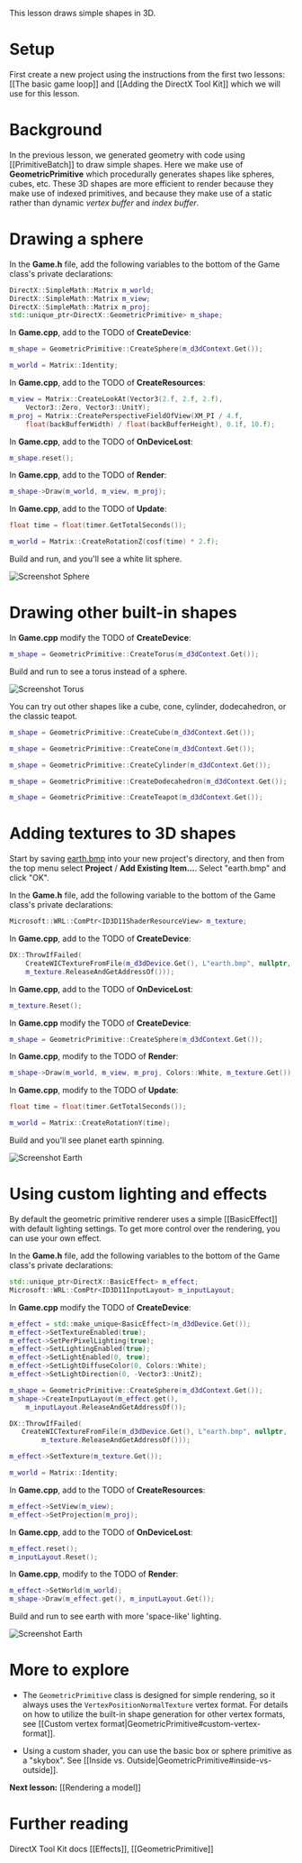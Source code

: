 This lesson draws simple shapes in 3D.

# Setup
First create a new project using the instructions from the first two lessons: [[The basic game loop]] and
[[Adding the DirectX Tool Kit]] which we will use for this lesson.

# Background

In the previous lesson, we generated geometry with code using [[PrimitiveBatch]] to draw simple shapes. Here we make use of **GeometricPrimitive** which procedurally generates shapes like spheres, cubes, etc. These 3D shapes are more efficient to render because they make use of indexed primitives, and because they make use of a static rather than dynamic *vertex buffer* and *index buffer*.

# Drawing a sphere

In the **Game.h** file, add the following variables to the bottom of the Game class's private declarations:

```cpp
DirectX::SimpleMath::Matrix m_world;
DirectX::SimpleMath::Matrix m_view;
DirectX::SimpleMath::Matrix m_proj;
std::unique_ptr<DirectX::GeometricPrimitive> m_shape;
```

In **Game.cpp**, add to the TODO of **CreateDevice**:

```cpp
m_shape = GeometricPrimitive::CreateSphere(m_d3dContext.Get());

m_world = Matrix::Identity;
```

In **Game.cpp**, add to the TODO of **CreateResources**:

```cpp
m_view = Matrix::CreateLookAt(Vector3(2.f, 2.f, 2.f),
    Vector3::Zero, Vector3::UnitY);
m_proj = Matrix::CreatePerspectiveFieldOfView(XM_PI / 4.f,
    float(backBufferWidth) / float(backBufferHeight), 0.1f, 10.f);
```

In **Game.cpp**, add to the TODO of **OnDeviceLost**:

```cpp
m_shape.reset();
```

In **Game.cpp**, add to the TODO of **Render**:

```cpp
m_shape->Draw(m_world, m_view, m_proj);
```

In **Game.cpp**, add to the TODO of **Update**:

```cpp
float time = float(timer.GetTotalSeconds());

m_world = Matrix::CreateRotationZ(cosf(time) * 2.f);
```

Build and run, and you'll see a white lit sphere.

![Screenshot Sphere](https://github.com/Microsoft/DirectXTK/wiki/images/screenshotSphere.PNG)

# Drawing other built-in shapes

In **Game.cpp** modify the TODO of **CreateDevice**:

```cpp
m_shape = GeometricPrimitive::CreateTorus(m_d3dContext.Get());
```

Build and run to see a torus instead of a sphere.

![Screenshot Torus](https://github.com/Microsoft/DirectXTK/wiki/images/screenshotTorus.PNG)

You can try out other shapes like a cube, cone, cylinder, dodecahedron, or the classic teapot.

```cpp
m_shape = GeometricPrimitive::CreateCube(m_d3dContext.Get());

m_shape = GeometricPrimitive::CreateCone(m_d3dContext.Get());

m_shape = GeometricPrimitive::CreateCylinder(m_d3dContext.Get());

m_shape = GeometricPrimitive::CreateDodecahedron(m_d3dContext.Get());

m_shape = GeometricPrimitive::CreateTeapot(m_d3dContext.Get());
```

# Adding textures to 3D shapes

Start by saving [earth.bmp](https://github.com/Microsoft/DirectXTK/wiki/images/earth.bmp) into your new project's directory, and then from the top menu select **Project** / **Add Existing Item...**. Select "earth.bmp" and click "OK".

In the **Game.h** file, add the following variable to the bottom of the Game class's private declarations:

```cpp
Microsoft::WRL::ComPtr<ID3D11ShaderResourceView> m_texture;
```

In **Game.cpp**, add to the TODO of **CreateDevice**:

```cpp
DX::ThrowIfFailed(
    CreateWICTextureFromFile(m_d3dDevice.Get(), L"earth.bmp", nullptr,
    m_texture.ReleaseAndGetAddressOf()));
```

In **Game.cpp**, add to the TODO of **OnDeviceLost**:

```cpp
m_texture.Reset();
```

In **Game.cpp** modify the TODO of **CreateDevice**:

```cpp
m_shape = GeometricPrimitive::CreateSphere(m_d3dContext.Get());
```

In **Game.cpp**, modify to the TODO of **Render**:

```cpp
m_shape->Draw(m_world, m_view, m_proj, Colors::White, m_texture.Get());
```

In **Game.cpp**, modify to the TODO of **Update**:

```cpp
float time = float(timer.GetTotalSeconds());

m_world = Matrix::CreateRotationY(time);
```

Build and you'll see planet earth spinning.

![Screenshot Earth](https://github.com/Microsoft/DirectXTK/wiki/images/screenshotEarth1.PNG)

# Using custom lighting and effects

By default the geometric primitive renderer uses a simple [[BasicEffect]] with default lighting settings. To get more control over the rendering, you can use your own effect.

In the **Game.h** file, add the following variables to the bottom of the Game class's private declarations:

```cpp
std::unique_ptr<DirectX::BasicEffect> m_effect;
Microsoft::WRL::ComPtr<ID3D11InputLayout> m_inputLayout;
```

In **Game.cpp** modify the TODO of **CreateDevice**:

```cpp
m_effect = std::make_unique<BasicEffect>(m_d3dDevice.Get());
m_effect->SetTextureEnabled(true);
m_effect->SetPerPixelLighting(true);
m_effect->SetLightingEnabled(true);
m_effect->SetLightEnabled(0, true);
m_effect->SetLightDiffuseColor(0, Colors::White);
m_effect->SetLightDirection(0, -Vector3::UnitZ);

m_shape = GeometricPrimitive::CreateSphere(m_d3dContext.Get());
m_shape->CreateInputLayout(m_effect.get(),
    m_inputLayout.ReleaseAndGetAddressOf());

DX::ThrowIfFailed(
   CreateWICTextureFromFile(m_d3dDevice.Get(), L"earth.bmp", nullptr,
        m_texture.ReleaseAndGetAddressOf()));

m_effect->SetTexture(m_texture.Get());

m_world = Matrix::Identity;
```

In **Game.cpp**, add to the TODO of **CreateResources**:

```cpp
m_effect->SetView(m_view);
m_effect->SetProjection(m_proj);
```

In **Game.cpp**, add to the TODO of **OnDeviceLost**:

```cpp
m_effect.reset();
m_inputLayout.Reset();
```

In **Game.cpp**, modify to the TODO of **Render**:

```cpp
m_effect->SetWorld(m_world);
m_shape->Draw(m_effect.get(), m_inputLayout.Get());
```

Build and run to see earth with more 'space-like' lighting.

![Screenshot Earth](https://github.com/Microsoft/DirectXTK/wiki/images/screenshotEarth2.PNG)

# More to explore

* The ``GeometricPrimitive`` class is designed for simple rendering, so it always uses the ``VertexPositionNormalTexture`` vertex format. For details on how to utilize the built-in shape generation for other vertex formats, see [[Custom vertex format|GeometricPrimitive#custom-vertex-format]].

* Using a custom shader, you can use the basic box or sphere primitive as a "skybox". See [[Inside vs. Outside|GeometricPrimitive#inside-vs-outside]].

**Next lesson:** [[Rendering a model]]

# Further reading

DirectX Tool Kit docs [[Effects]], [[GeometricPrimitive]]
